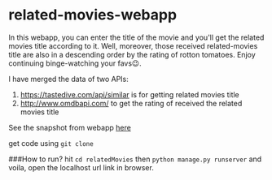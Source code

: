 # related-movies-webapp
In this webapp, you can enter the title of the movie and you'll get the related movies title according to it. Well, moreover, those received related-movies title are also in a descending order by the rating of rotton tomatoes. Enjoy continuing binge-watching your favs😉.

I have merged the data of two APIs:
1. https://tastedive.com/api/similar is for getting related movies title
2. http://www.omdbapi.com/ to get the rating of received the related movies title

See the snapshot from webapp [here](https://github.com/justinpatel/related-movies-webapp/raw/master/snapshot.JPG)

get code using ```git clone ```

###How to run?
hit ```cd relatedMovies```
then ```python manage.py runserver``` and voila, open the localhost url link in browser.

